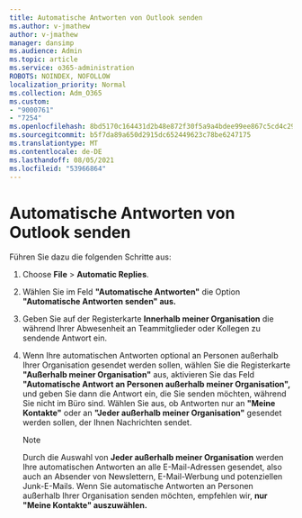 ```yaml
---
title: Automatische Antworten von Outlook senden
ms.author: v-jmathew
author: v-jmathew
manager: dansimp
ms.audience: Admin
ms.topic: article
ms.service: o365-administration
ROBOTS: NOINDEX, NOFOLLOW
localization_priority: Normal
ms.collection: Adm_O365
ms.custom:
- "9000761"
- "7254"
ms.openlocfilehash: 8bd5170c164431d2b48e872f30f5a9a4bdee99ee867c5cd4c290f4abf1bc35ca
ms.sourcegitcommit: b5f7da89a650d2915dc652449623c78be6247175
ms.translationtype: MT
ms.contentlocale: de-DE
ms.lasthandoff: 08/05/2021
ms.locfileid: "53966864"
---
```

# <a name="send-automatic-replies-from-outlook"></a>Automatische Antworten von Outlook senden

Führen Sie dazu die folgenden Schritte aus:

1. Choose **File**  >  **Automatic Replies**.
2. Wählen Sie im Feld **"Automatische Antworten"** die Option **"Automatische Antworten senden" aus.**
3. Geben Sie auf der Registerkarte **Innerhalb meiner Organisation** die während Ihrer Abwesenheit an Teammitglieder oder Kollegen zu sendende Antwort ein.
4. Wenn Ihre automatischen Antworten optional an Personen außerhalb Ihrer Organisation gesendet werden sollen, wählen Sie die Registerkarte **"Außerhalb meiner Organisation"** aus, aktivieren Sie das Feld **"Automatische Antwort an Personen außerhalb meiner Organisation",** und geben Sie dann die Antwort ein, die Sie senden möchten, während Sie nicht im Büro sind. Wählen Sie aus, ob Antworten nur an **"Meine Kontakte"** oder an **"Jeder außerhalb meiner Organisation"** gesendet werden sollen, der Ihnen Nachrichten sendet.

    > [!NOTE]
    > Durch die Auswahl von **Jeder außerhalb meiner Organisation** werden Ihre automatischen Antworten an alle E-Mail-Adressen gesendet, also auch an Absender von Newslettern, E-Mail-Werbung und potenziellen Junk-E-Mails. Wenn Sie automatische Antworten an Personen außerhalb Ihrer Organisation senden möchten, empfehlen wir, **nur "Meine Kontakte" auszuwählen.**
